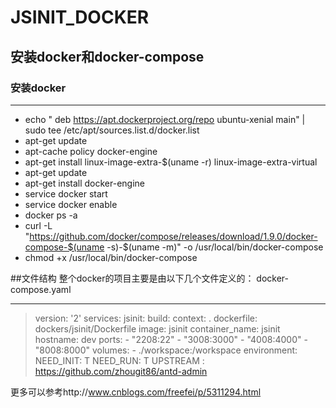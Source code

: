 # JSINIT_DOCKER


## 安装docker和docker-compose

### 安装docker
***
* echo " deb https://apt.dockerproject.org/repo ubuntu-xenial main" | sudo tee /etc/apt/sources.list.d/docker.list
* apt-get update
* apt-cache policy docker-engine
* apt-get install linux-image-extra-$(uname -r) linux-image-extra-virtual
* apt-get update
* apt-get install docker-engine
* service docker start
* service docker enable
* docker ps -a
* curl -L "https://github.com/docker/compose/releases/download/1.9.0/docker-compose-$(uname -s)-$(uname -m)" -o /usr/local/bin/docker-compose
* chmod +x /usr/local/bin/docker-compose

##文件结构
整个docker的项目主要是由以下几个文件定义的：
docker-compose.yaml
***
> version: '2'
> services:
>   jsinit:
>     build:
>       context: .
>       dockerfile: dockers/jsinit/Dockerfile
>     image: jsinit
>     container_name: jsinit
>     hostname: dev
>     ports:
>     - "2208:22"
>     - "3008:3000"
>     - "4008:4000"
>     - "8008:8000"
>     volumes:
>     - ./workspace:/workspace
>     environment:
>       NEED_INIT: T
>       NEED_RUN: T
>       UPSTREAM : https://github.com/zhougit86/antd-admin

更多可以参考http://www.cnblogs.com/freefei/p/5311294.html
